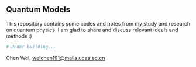 ## Quantum Models

This repository contains some codes and notes from my study and research on quantum physics. I am glad to share and discuss relevant ideals and methods :)

```python
# Under building...
```

Chen Wei, weichen191@mails.ucas.ac.cn
